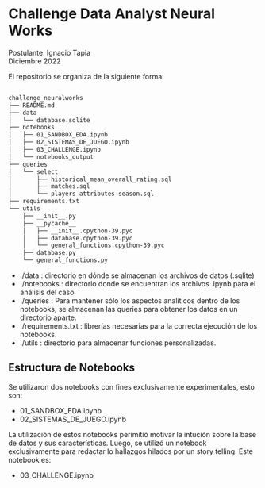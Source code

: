 # Challenge Data Analyst Neural Works
Postulante: Ignacio Tapia  
Diciembre 2022

El repositorio se organiza de la siguiente forma:

```bash

challenge_neuralworks
├── README.md
├── data
│   └── database.sqlite
├── notebooks
│   ├── 01_SANDBOX_EDA.ipynb
│   ├── 02_SISTEMAS_DE_JUEGO.ipynb
│   ├── 03_CHALLENGE.ipynb
│   └── notebooks_output
├── queries
│   └── select
│       ├── historical_mean_overall_rating.sql
│       ├── matches.sql
│       └── players-attributes-season.sql
├── requirements.txt
└── utils
    ├── __init__.py
    ├── __pycache__
    │   ├── __init__.cpython-39.pyc
    │   ├── database.cpython-39.pyc
    │   └── general_functions.cpython-39.pyc
    ├── database.py
    └── general_functions.py


```

* ./data : directorio en dónde se almacenan los archivos de datos (.sqlite)
* ./notebooks : directorio donde se encuentran los archivos .ipynb para el análisis del caso
* ./queries : Para mantener sólo los aspectos analíticos dentro de los notebooks, se almacenan las queries para obtener los datos en un directorio aparte.
* ./requirements.txt : librerías necesarias para la correcta ejecución de los notebooks.
* ./utils : directorio para almacenar funciones personalizadas.


## Estructura de Notebooks
Se utilizaron dos notebooks con fines exclusivamente experimentales, esto son:
* 01_SANDBOX_EDA.ipynb
* 02_SISTEMAS_DE_JUEGO.ipynb

La utilización de estos notebooks perimitió motivar la intución sobre la base de datos y sus características. Luego, se utilizó un notebook exclusivamente para redactar lo hallazgos hilados por un story telling. Este notebook es:
* 03_CHALLENGE.ipynb